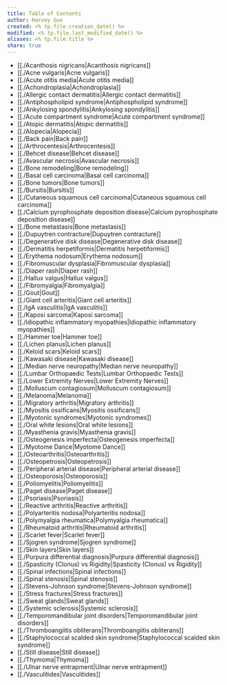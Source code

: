 ```yaml
---
title: Table of Contents
author: Harvey Guo
created: <% tp.file.creation_date() %>
modified: <% tp.file.last_modified_date() %>
aliases: <% tp.file.title %>
share: true
---
```

- [[./Acanthosis nigricans|Acanthosis nigricans]]
- [[./Acne vulgaris|Acne vulgaris]]
- [[./Acute otitis media|Acute otitis media]]
- [[./Achondroplasia|Achondroplasia]]
- [[./Allergic contact dermatitis|Allergic contact dermatitis]]
- [[./Antiphospholipid syndrome|Antiphospholipid syndrome]]
- [[./Ankylosing spondylitis|Ankylosing spondylitis]]
- [[./Acute compartment syndrome|Acute compartment syndrome]]
- [[./Atopic dermatitis|Atopic dermatitis]]
- [[./Alopecia|Alopecia]]
- [[./Back pain|Back pain]]
- [[./Arthrocentesis|Arthrocentesis]]
- [[./Behcet disease|Behcet disease]]
- [[./Avascular necrosis|Avascular necrosis]]
- [[./Bone remodeling|Bone remodeling]]
- [[./Basal cell carcinoma|Basal cell carcinoma]]
- [[./Bone tumors|Bone tumors]]
- [[./Bursitis|Bursitis]]
- [[./Cutaneous squamous cell carcinoma|Cutaneous squamous cell carcinoma]]
- [[./Calcium pyrophosphate deposition disease|Calcium pyrophosphate deposition disease]]
- [[./Bone metastasis|Bone metastasis]]
- [[./Dupuytren contracture|Dupuytren contracture]]
- [[./Degenerative disk disease|Degenerative disk disease]]
- [[./Dermatitis herpetiformis|Dermatitis herpetiformis]]
- [[./Erythema nodosum|Erythema nodosum]]
- [[./Fibromuscular dysplasia|Fibromuscular dysplasia]]
- [[./Diaper rash|Diaper rash]]
- [[./Hallux valgus|Hallux valgus]]
- [[./Fibromyalgia|Fibromyalgia]]
- [[./Gout|Gout]]
- [[./Giant cell arteritis|Giant cell arteritis]]
- [[./IgA vasculitis|IgA vasculitis]]
- [[./Kaposi sarcoma|Kaposi sarcoma]]
- [[./Idiopathic inflammatory myopathies|Idiopathic inflammatory myopathies]]
- [[./Hammer toe|Hammer toe]]
- [[./Lichen planus|Lichen planus]]
- [[./Keloid scars|Keloid scars]]
- [[./Kawasaki disease|Kawasaki disease]]
- [[./Median nerve neuropathy|Median nerve neuropathy]]
- [[./Lumbar Orthopaedic Tests|Lumbar Orthopaedic Tests]]
- [[./Lower Extremity Nerves|Lower Extremity Nerves]]
- [[./Molluscum contagiosum|Molluscum contagiosum]]
- [[./Melanoma|Melanoma]]
- [[./Migratory arthritis|Migratory arthritis]]
- [[./Myositis ossificans|Myositis ossificans]]
- [[./Myotonic syndromes|Myotonic syndromes]]
- [[./Oral white lesions|Oral white lesions]]
- [[./Myasthenia gravis|Myasthenia gravis]]
- [[./Osteogenesis imperfecta|Osteogenesis imperfecta]]
- [[./Myotome Dance|Myotome Dance]]
- [[./Osteoarthritis|Osteoarthritis]]
- [[./Osteopetrosis|Osteopetrosis]]
- [[./Peripheral arterial disease|Peripheral arterial disease]]
- [[./Osteoporosis|Osteoporosis]]
- [[./Poliomyelitis|Poliomyelitis]]
- [[./Paget disease|Paget disease]]
- [[./Psoriasis|Psoriasis]]
- [[./Reactive arthritis|Reactive arthritis]]
- [[./Polyarteritis nodosa|Polyarteritis nodosa]]
- [[./Polymyalgia rheumatica|Polymyalgia rheumatica]]
- [[./Rheumatoid arthritis|Rheumatoid arthritis]]
- [[./Scarlet fever|Scarlet fever]]
- [[./Sjogren syndrome|Sjogren syndrome]]
- [[./Skin layers|Skin layers]]
- [[./Purpura differential diagnosis|Purpura differential diagnosis]]
- [[./Spasticity (Clonus) vs Rigidity|Spasticity (Clonus) vs Rigidity]]
- [[./Spinal infections|Spinal infections]]
- [[./Spinal stenosis|Spinal stenosis]]
- [[./Stevens-Johnson syndrome|Stevens-Johnson syndrome]]
- [[./Stress fractures|Stress fractures]]
- [[./Sweat glands|Sweat glands]]
- [[./Systemic sclerosis|Systemic sclerosis]]
- [[./Temporomandibular joint disorders|Temporomandibular joint disorders]]
- [[./Thromboangiitis obliterans|Thromboangiitis obliterans]]
- [[./Staphylococcal scalded skin syndrome|Staphylococcal scalded skin syndrome]]
- [[./Still disease|Still disease]]
- [[./Thymoma|Thymoma]]
- [[./Ulnar nerve entrapment|Ulnar nerve entrapment]]
- [[./Vasculitides|Vasculitides]]

